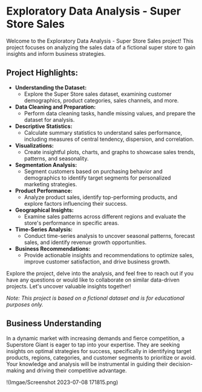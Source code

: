# Exploratory Data Analysis - Super Store Sales

Welcome to the Exploratory Data Analysis - Super Store Sales project! This project focuses on analyzing the sales data of a fictional super store to gain insights and inform business strategies.

## Project Highlights:
- **Understanding the Dataset:**
  - Explore the Super Store sales dataset, examining customer demographics, product categories, sales channels, and more.
- **Data Cleaning and Preparation:**
  - Perform data cleaning tasks, handle missing values, and prepare the dataset for analysis.
- **Descriptive Statistics:**
  - Calculate summary statistics to understand sales performance, including measures of central tendency, dispersion, and correlation.
- **Visualizations:**
  - Create insightful plots, charts, and graphs to showcase sales trends, patterns, and seasonality.
- **Segmentation Analysis:**
  - Segment customers based on purchasing behavior and demographics to identify target segments for personalized marketing strategies.
- **Product Performance:**
  - Analyze product sales, identify top-performing products, and explore factors influencing their success.
- **Geographical Insights:**
  - Examine sales patterns across different regions and evaluate the store's performance in specific areas.
- **Time-Series Analysis:**
  - Conduct time-series analysis to uncover seasonal patterns, forecast sales, and identify revenue growth opportunities.
- **Business Recommendations:**
  - Provide actionable insights and recommendations to optimize sales, improve customer satisfaction, and drive business growth.

Explore the project, delve into the analysis, and feel free to reach out if you have any questions or would like to collaborate on similar data-driven projects. Let's uncover valuable insights together!

*Note: This project is based on a fictional dataset and is for educational purposes only.*


## Business Understanding 

In a dynamic market with increasing demands and fierce competition, a Superstore Giant is eager to tap into your expertise. They are seeking insights on optimal strategies for success, specifically in identifying target products, regions, categories, and customer segments to prioritize or avoid. Your knowledge and analysis will be instrumental in guiding their decision-making and driving their competitive advantage.

!(Imgae/Screenshot 2023-07-08 171815.png)
